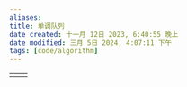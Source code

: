 ```yaml
---
aliases: 
title: 单调队列
date created: 十一月 12日 2023, 6:40:55 晚上
date modified: 三月 5日 2024, 4:07:11 下午
tags: [code/algorithm]
---
```



|  |  |
| ---- | ---- |
|  |  |